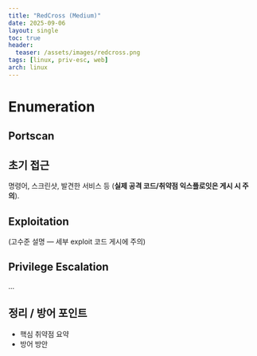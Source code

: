 ```yaml
---
title: "RedCross (Medium)"
date: 2025-09-06
layout: single
toc: true
header:
  teaser: /assets/images/redcross.png
tags: [linux, priv-esc, web]
arch: linux
---
```


# Enumeration

## Portscan

## 초기 접근
명령어, 스크린샷, 발견한 서비스 등 (**실제 공격 코드/취약점 익스플로잇은 게시 시 주의**).

## Exploitation
(고수준 설명 — 세부 exploit 코드 게시에 주의)

## Privilege Escalation
...

## 정리 / 방어 포인트
- 핵심 취약점 요약
- 방어 방안
